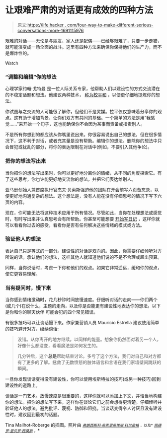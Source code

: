# 让艰难严肃的对话更有成效的四种方法

> 原文:[https://life hacker . com/four-way-to-make-different-serious-conversations-more-1691115976](https://lifehacker.com/four-ways-to-make-difficult-serious-conversations-more-1691115976)

艰难的对话——无论是与朋友、家人还是配偶——已经够艰难了，只要一步走错，就可能演变成一场全面的战斗。这里有四种方法来确保你保持他们的生产力，而不是爆炸性的。

Watch

### “调整和编辑”你的想法

心理学家约翰·戈特曼 是一位人际关系专家，他帮助人们以建设性的方式交流潜在的不稳定话题和想法。他建议两种技术， [称为校平和](http://books.google.ca/books?id=MpRnPtmdRVwC&lpg=PA220&ots=KpFmhrN-zb&dq=communication+patterns+in+successful+and+unsuccessful+relationships&pg=PA220&redir_esc=y#v=onepage&q=communication%20patterns%20in%20successful%20and%20unsuccessful%20relationships&f=true) ，以便更仔细地提炼你的想法。

你试图与之交流的人可能很了解你，但他们不是灵媒。拉平仅仅意味着分享你的观点。这有助于增加背景，让你们双方有共同的基础。一个简单的方法是用“我感觉……”来开始一个句子，这也能确保你不会因为某事而责备或指责别人。

不是所有你想到的都应该从你嘴里说出来。你很容易说出自己的想法，但在很多情况下，这不利于对话，或者充其量是没有帮助。编辑你的想法。删除你的想法中只会冒犯或扰乱的部分，将你的表达限制在对话中(例如，不要引入其他争论)。

### 把你的想法写出来

当你把你的想法写出来时，你可以更好地分离你的情绪，从不同的角度探索它。有了这些思考，你也许能更好地交流你的想法，并把它们表达给别人。

亚马逊创始人兼首席执行官杰夫·贝索斯强迫他的团队在开会前写六页备忘录，以便更好地沟通复杂的想法。这个想法是，没有人能在没有仔细思考的情况下写下六页的内容。

现在，你可能无法将这种技术应用于所有情况。尽管如此，当你在处理想法或感觉时，有时写出来并认真思考会有所帮助。你甚至可能想要 [开始写日记](https://lifehacker.com/why-you-should-keep-a-journal-and-how-to-start-yours-1547057185) ，这样你就可以看看你过去的感受，看看你是否有任何解决这些情绪的模式或方法。

### 验证他人的想法

表达自己只是等式的一部分。建设性的对话是双向的。因此，你需要仔细倾听对方所说的话。承认他们的想法，这样其他人就知道他们说的不是不合理或超出预算。

同样，当你说话时，考虑一下你和他们的观点。如果它非常遥远，缓和你的观点，使它更容易理解。

### 当有疑问时，慢下来

当你感到情绪激动时，花几秒钟时间放慢速度。仔细听对话的走向——你们两个(或几个)在说什么，主题的走向，以及你是否能更有建设性地表达你的想法。以下是你和你的聊天伙伴 可能会犯的四个常见错误。

有很多技巧可以让谈话慢下来。作家兼营销人员 Mauricio Estrella 建议使用简单的技巧避开对方，继续谈话:

> 没错。从你离开的地方继续。以同样的能量。想象你仍然面对着另一个人，好像什么都没变，看看魔法是如何发生的。
> 
> 几分钟后，这个**总是**帮助结束讨论。多亏了这个方法，我们对自己和对方都有了更多的了解。拯救了无数愤怒的肢体语言和言语在我们家墙壁间跳跃的瞬间。

一旦你发现谈话变得没有建设性，你可以使用埃斯特拉的技巧(或另一种技巧)回到建设性的道路上。

谈话是一门艺术。放慢速度是很重要的，这样你就可以添加上下文，并恰当地构建你的想法。把你的想法写下来，这样你在谈论它们之前会想得更清楚。仔细倾听并验证他人的想法。避免批评、蔑视、防御和阻挠。当谈话变得令人讨厌且没有建设性时，建议回到最初的话题。

Tina Mailhot-Roberge 的插图。照片由 [<small>*弗朗西斯科·奥索里奥*</small>](http://www.flickr.com/photos/30330906@N04/8425536360)<small></small>*[<small>*埃琳·科伦伯格*</small>](https://www.flickr.com/photos/erinkohlenbergphoto/5406459295/in/photolist-9eKvZr-ovRMPL-fsA5BG-2WUKDW-HvN2R-i4a5Sr-cUBc6q-cFssXu-NQYHJ-ynRUT-7CUriE-pv63t-Cvsam-dGwfTC-9YwFk-6ifpBT-nNoKHj-5FDznX-iW7afq-CMQv-fjJZQT-5WLNWm-7NcEL3-4x7jUo-db2aKJ-7Fvho1-5iJp6M-7YnRkk-6h2jvE-6ajgze-d7diQf-by1zz-9nnJjC-8Z5eBy-8dJBzB-6qNWzU-4zoES-9wShWM-8Jkhjr-b721Dr-xLUqy-4xMRLU-88TxSz-8swpRx-7Fro46-aXdewF-ffFhz5-6wd9Mw-2BzZNk-daQimU) <small>*，以及*</small> [<small>*佩德罗·里贝罗·西莫斯*</small>](https://www.flickr.com/photos/pedrosimoes7/9587659058/in/photolist-o3HNPU-oXcAk-apx6Gy-e52VGS-dyg4cv-aueK7-yt6ry-fBeg1w-gqrL9-cjk3rA-8LyEF5-foxgJ7-hz4pU7-5VUGrZ-p8GT6P-p8FTnW-at9FgL-pgXFLf-qwTrr-pTtcv6-7Mzmhm-6MpAbZ-9WSu-NmKAk-orziVn-dkEXeP-aF8nyQ-qLiEug-j8ngik-oxHn6M-5fKBTq-piHK3r-qeuCa1-9ooeNc-5Xjxdn-ntrGCA-5CUign-7hgxbJ-EJ8kt-aSyeGv-6SEWFY-4wAz5r-qArCwJ-yVDZu-5UXpcB-4eXser-6U89d1-pgXG4Q-p8FTam-q78tKD) <small>*。*</small>*